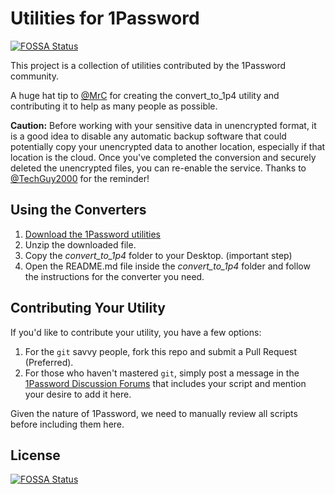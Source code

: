 # Utilities for 1Password
[![FOSSA Status](https://app.fossa.io/api/projects/git%2Bgithub.com%2Fsunit4155%2Fonepassword-utilities.svg?type=shield)](https://app.fossa.io/projects/git%2Bgithub.com%2Fsunit4155%2Fonepassword-utilities?ref=badge_shield)


This project is a collection of utilities contributed by the 1Password community. 

A huge hat tip to [@MrC](https://discussions.agilebits.com/profile/77142/MrC) for creating the convert_to_1p4 utility and contributing it to help as many people as possible. 

**Caution:** Before working with your sensitive data in unencrypted format, it is a good idea to disable any automatic backup software that could potentially copy your unencrypted data to another location, especially if that location is the cloud. Once you've completed the conversion and securely deleted the unencrypted files, you can re-enable the service. Thanks to [@TechGuy2000](https://github.com/TechGuy2000) for the reminder!

## Using the Converters

1. [Download the 1Password utilities](https://github.com/AgileBits/onepassword-utilities/archive/master.zip)
2. Unzip the downloaded file.
3. Copy the _convert_to_1p4_ folder to your Desktop. (important step)
4. Open the README.md file inside the _convert_to_1p4_ folder and follow the instructions for the converter you need.

## Contributing Your Utility

If you'd like to contribute your utility, you have a few options:

1. For the `git` savvy people, fork this repo and submit a Pull Request (Preferred).
2. For those who haven't mastered `git`, simply post a message in the [1Password Discussion Forums](https://discussions.agilebits.com/) that includes your script and mention your desire to add it here.

Given the nature of 1Password, we need to manually review all scripts before including them here. 


## License
[![FOSSA Status](https://app.fossa.io/api/projects/git%2Bgithub.com%2Fsunit4155%2Fonepassword-utilities.svg?type=large)](https://app.fossa.io/projects/git%2Bgithub.com%2Fsunit4155%2Fonepassword-utilities?ref=badge_large)